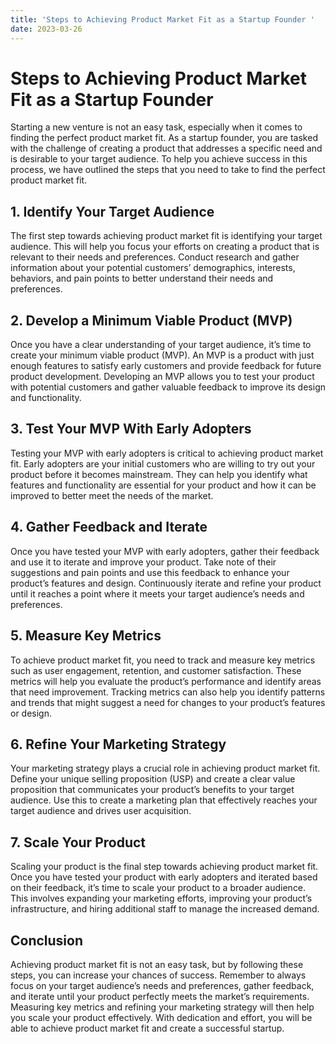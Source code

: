 ```yaml
---
title: 'Steps to Achieving Product Market Fit as a Startup Founder '
date: 2023-03-26
---
```


# Steps to Achieving Product Market Fit as a Startup Founder

Starting a new venture is not an easy task, especially when it comes to finding the perfect product market fit. As a startup founder, you are tasked with the challenge of creating a product that addresses a specific need and is desirable to your target audience. To help you achieve success in this process, we have outlined the steps that you need to take to find the perfect product market fit.

## 1. Identify Your Target Audience

The first step towards achieving product market fit is identifying your target audience. This will help you focus your efforts on creating a product that is relevant to their needs and preferences. Conduct research and gather information about your potential customers’ demographics, interests, behaviors, and pain points to better understand their needs and preferences.

## 2. Develop a Minimum Viable Product (MVP)

Once you have a clear understanding of your target audience, it’s time to create your minimum viable product (MVP). An MVP is a product with just enough features to satisfy early customers and provide feedback for future product development. Developing an MVP allows you to test your product with potential customers and gather valuable feedback to improve its design and functionality.

## 3. Test Your MVP With Early Adopters

Testing your MVP with early adopters is critical to achieving product market fit. Early adopters are your initial customers who are willing to try out your product before it becomes mainstream. They can help you identify what features and functionality are essential for your product and how it can be improved to better meet the needs of the market.

## 4. Gather Feedback and Iterate

Once you have tested your MVP with early adopters, gather their feedback and use it to iterate and improve your product. Take note of their suggestions and pain points and use this feedback to enhance your product’s features and design. Continuously iterate and refine your product until it reaches a point where it meets your target audience’s needs and preferences.

## 5. Measure Key Metrics

To achieve product market fit, you need to track and measure key metrics such as user engagement, retention, and customer satisfaction. These metrics will help you evaluate the product’s performance and identify areas that need improvement. Tracking metrics can also help you identify patterns and trends that might suggest a need for changes to your product’s features or design.

## 6. Refine Your Marketing Strategy

Your marketing strategy plays a crucial role in achieving product market fit. Define your unique selling proposition (USP) and create a clear value proposition that communicates your product’s benefits to your target audience. Use this to create a marketing plan that effectively reaches your target audience and drives user acquisition.

## 7. Scale Your Product

Scaling your product is the final step towards achieving product market fit. Once you have tested your product with early adopters and iterated based on their feedback, it’s time to scale your product to a broader audience. This involves expanding your marketing efforts, improving your product’s infrastructure, and hiring additional staff to manage the increased demand.

## Conclusion

Achieving product market fit is not an easy task, but by following these steps, you can increase your chances of success. Remember to always focus on your target audience’s needs and preferences, gather feedback, and iterate until your product perfectly meets the market’s requirements. Measuring key metrics and refining your marketing strategy will then help you scale your product effectively. With dedication and effort, you will be able to achieve product market fit and create a successful startup.
